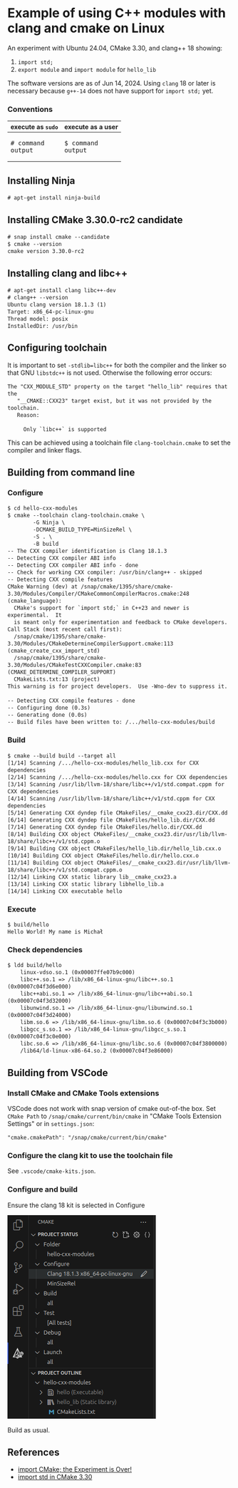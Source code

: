 # Example of using C++ modules with clang and cmake on Linux

An experiment with Ubuntu 24.04, CMake 3.30, and clang++ 18 showing:

1. `import std;`
2. `export module` and `import module` for `hello_lib`

The software versions are as of Jun 14, 2024.
Using `clang` 18 or later is necessary because `g++-14` does not have support for `import std;` yet.

### Conventions

| execute as `sudo`              | execute as a user              |
|:-------------------------------|:-------------------------------|
| <pre># command<br>output</pre> | <pre>$ command<br>output</pre> |

## Installing Ninja
```
# apt-get install ninja-build
```

## Installing CMake 3.30.0-rc2 candidate

```
# snap install cmake --candidate
$ cmake --version
cmake version 3.30.0-rc2
```

## Installing clang and libc++

```
# apt-get install clang libc++-dev
# clang++ --version
Ubuntu clang version 18.1.3 (1)
Target: x86_64-pc-linux-gnu
Thread model: posix
InstalledDir: /usr/bin
```

## Configuring toolchain

It is important to set `-stdlib=libc++` for both the compiler and the linker so that GNU `libstdc++` is not used.
Otherwise the following error occurs:
```
The "CXX_MODULE_STD" property on the target "hello_lib" requires that the
   "__CMAKE::CXX23" target exist, but it was not provided by the toolchain.
   Reason:
 
     Only `libc++` is supported
```
This can be achieved using a toolchain file `clang-toolchain.cmake` to set the compiler and linker flags.

## Building from command line

### Configure
```
$ cd hello-cxx-modules
$ cmake --toolchain clang-toolchain.cmake \
        -G Ninja \
        -DCMAKE_BUILD_TYPE=MinSizeRel \
        -S . \
        -B build
-- The CXX compiler identification is Clang 18.1.3
-- Detecting CXX compiler ABI info
-- Detecting CXX compiler ABI info - done
-- Check for working CXX compiler: /usr/bin/clang++ - skipped
-- Detecting CXX compile features
CMake Warning (dev) at /snap/cmake/1395/share/cmake-3.30/Modules/Compiler/CMakeCommonCompilerMacros.cmake:248 (cmake_language):
  CMake's support for `import std;` in C++23 and newer is experimental.  It
  is meant only for experimentation and feedback to CMake developers.
Call Stack (most recent call first):
  /snap/cmake/1395/share/cmake-3.30/Modules/CMakeDetermineCompilerSupport.cmake:113 (cmake_create_cxx_import_std)
  /snap/cmake/1395/share/cmake-3.30/Modules/CMakeTestCXXCompiler.cmake:83 (CMAKE_DETERMINE_COMPILER_SUPPORT)
  CMakeLists.txt:13 (project)
This warning is for project developers.  Use -Wno-dev to suppress it.

-- Detecting CXX compile features - done
-- Configuring done (0.3s)
-- Generating done (0.0s)
-- Build files have been written to: /.../hello-cxx-modules/build
```

### Build
```
$ cmake --build build --target all
[1/14] Scanning /.../hello-cxx-modules/hello_lib.cxx for CXX dependencies
[2/14] Scanning /.../hello-cxx-modules/hello.cxx for CXX dependencies
[3/14] Scanning /usr/lib/llvm-18/share/libc++/v1/std.compat.cppm for CXX dependencies
[4/14] Scanning /usr/lib/llvm-18/share/libc++/v1/std.cppm for CXX dependencies
[5/14] Generating CXX dyndep file CMakeFiles/__cmake_cxx23.dir/CXX.dd
[6/14] Generating CXX dyndep file CMakeFiles/hello_lib.dir/CXX.dd
[7/14] Generating CXX dyndep file CMakeFiles/hello.dir/CXX.dd
[8/14] Building CXX object CMakeFiles/__cmake_cxx23.dir/usr/lib/llvm-18/share/libc++/v1/std.cppm.o
[9/14] Building CXX object CMakeFiles/hello_lib.dir/hello_lib.cxx.o
[10/14] Building CXX object CMakeFiles/hello.dir/hello.cxx.o
[11/14] Building CXX object CMakeFiles/__cmake_cxx23.dir/usr/lib/llvm-18/share/libc++/v1/std.compat.cppm.o
[12/14] Linking CXX static library lib__cmake_cxx23.a
[13/14] Linking CXX static library libhello_lib.a
[14/14] Linking CXX executable hello
```

### Execute
```
$ build/hello 
Hello World! My name is Michał
```

### Check dependencies
```
$ ldd build/hello
	linux-vdso.so.1 (0x00007ffe07b9c000)
	libc++.so.1 => /lib/x86_64-linux-gnu/libc++.so.1 (0x00007c04f3d6e000)
	libc++abi.so.1 => /lib/x86_64-linux-gnu/libc++abi.so.1 (0x00007c04f3d32000)
	libunwind.so.1 => /lib/x86_64-linux-gnu/libunwind.so.1 (0x00007c04f3d24000)
	libm.so.6 => /lib/x86_64-linux-gnu/libm.so.6 (0x00007c04f3c3b000)
	libgcc_s.so.1 => /lib/x86_64-linux-gnu/libgcc_s.so.1 (0x00007c04f3c0e000)
	libc.so.6 => /lib/x86_64-linux-gnu/libc.so.6 (0x00007c04f3800000)
	/lib64/ld-linux-x86-64.so.2 (0x00007c04f3e86000)
```

## Building from VSCode 

### Install CMake and CMake Tools extensions

VSCode does not work with snap version of cmake out-of-the box.
Set `CMake Path` to `/snap/cmake/current/bin/cmake` in "CMake Tools Extension Settings" or in `settings.json`:
```
"cmake.cmakePath": "/snap/cmake/current/bin/cmake"
```

### Configure the clang kit to use the toolchain file

See `.vscode/cmake-kits.json`.

### Configure and build

Ensure the clang 18 kit is selected in Configure

![CMake tool](cmake-tool.png)

Build as usual.

## References

* [import CMake; the Experiment is Over!](https://www.kitware.com/import-cmake-the-experiment-is-over/)
* [import std in CMake 3.30](https://www.kitware.com/import-std-in-cmake-3-30/)